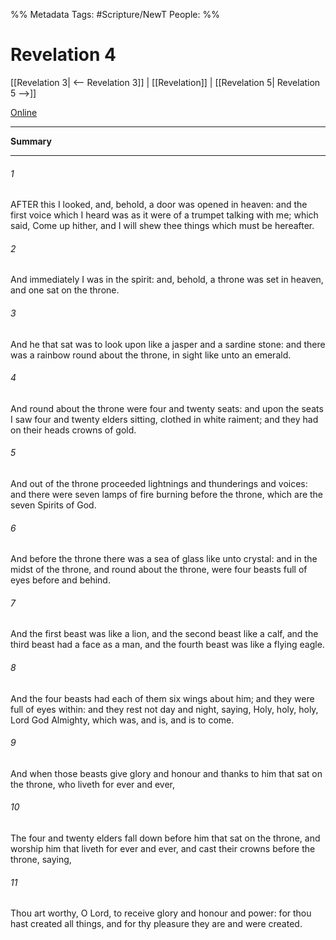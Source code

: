 %% Metadata
Tags: #Scripture/NewT
People: 
%%
# Revelation 4
[[Revelation 3| <-- Revelation 3]] | [[Revelation]] | [[Revelation 5| Revelation 5 -->]]

[Online](https://churchofjesuschrist.org/study/scriptures/nt/rev/4?lang=eng)

---
__Summary__



---
###### 1
AFTER this I looked, and, behold, a door was opened in heaven: and the first voice which I heard was as it were of a trumpet talking with me; which said, Come up hither, and I will shew thee things which must be hereafter.
###### 2
And immediately I was in the spirit: and, behold, a throne was set in heaven, and one sat on the throne.
###### 3
And he that sat was to look upon like a jasper and a sardine stone: and there was a rainbow round about the throne, in sight like unto an emerald.
###### 4
And round about the throne were four and twenty seats: and upon the seats I saw four and twenty elders sitting, clothed in white raiment; and they had on their heads crowns of gold.
###### 5
And out of the throne proceeded lightnings and thunderings and voices: and there were seven lamps of fire burning before the throne, which are the seven Spirits of God.
###### 6
And before the throne there was a sea of glass like unto crystal: and in the midst of the throne, and round about the throne, were four beasts full of eyes before and behind.
###### 7
And the first beast was like a lion, and the second beast like a calf, and the third beast had a face as a man, and the fourth beast was like a flying eagle.
###### 8
And the four beasts had each of them six wings about him; and they were full of eyes within: and they rest not day and night, saying, Holy, holy, holy, Lord God Almighty, which was, and is, and is to come.
###### 9
And when those beasts give glory and honour and thanks to him that sat on the throne, who liveth for ever and ever,
###### 10
The four and twenty elders fall down before him that sat on the throne, and worship him that liveth for ever and ever, and cast their crowns before the throne, saying,
###### 11
Thou art worthy, O Lord, to receive glory and honour and power: for thou hast created all things, and for thy pleasure they are and were created.



